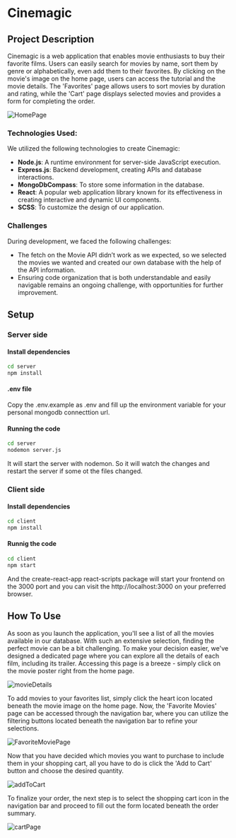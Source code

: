 # Cinemagic

## Project Description

Cinemagic is a web application that enables movie enthusiasts to buy their favorite films. Users can easily search for movies by name, sort them by genre or alphabetically, even add them to their favorites. By clicking on the movie's image on the home page, users can access the tutorial and the movie details. The 'Favorites' page allows users to sort movies by duration and rating, while the 'Cart' page displays selected movies and provides a form for completing the order.

![HomePage](https://github.com/MateiMadalina/Cinemagic/assets/116349352/bdfbad41-0d89-44b7-9a02-8ef8480a7b0a)


### Technologies Used:

We utilized the following technologies to create Cinemagic:

- **Node.js**: A runtime environment for server-side JavaScript execution.
- **Express.js**: Backend development, creating APIs and database interactions.
- **MongoDbCompass**: To store some information in the database.
- **React**: A popular web application library known for its effectiveness in creating interactive and dynamic UI components.
- **SCSS**: To customize the design of our application.

### Challenges

During development, we faced the following challenges:

- The fetch on the Movie API didn’t work as we expected, so we selected the movies we wanted and created our own database with the help of the API information.
- Ensuring code organization that is both understandable and easily navigable remains an ongoing challenge, with opportunities for further improvement.

## Setup

### Server side
#### Install dependencies
```bash
cd server
npm install
```

#### .env file
Copy the .env.example as .env and fill up the environment variable for your personal mongodb connecttion url.

#### Running the code

```bash
cd server
nodemon server.js
```

It will start the server with nodemon. So it will watch the changes and restart the server if some ot the files changed.



### Client side

#### Install dependencies

```bash
cd client
npm install
```

#### Runnig the code

```bash
cd client
npm start
```

And the create-react-app react-scripts package will start your frontend on the 3000 port and you can visit the http://localhost:3000 on your preferred browser.

## How To Use

As soon as you launch the application, you'll see a list of all the movies available in our database. With such an extensive selection, finding the perfect movie can be a bit challenging. To make your decision easier, we've designed a dedicated page where you can explore all the details of each film, including its trailer. Accessing this page is a breeze - simply click on the movie poster right from the home page.

![movieDetails](https://github.com/MateiMadalina/Cinemagic/assets/116349352/c3de0d87-fe9a-45a3-b92d-70fd6d09c4d4)

To add movies to your favorites list, simply click the heart icon located beneath the movie image on the home page. Now, the 'Favorite Movies' page can be accessed through the navigation bar, where you can utilize the filtering buttons located beneath the navigation bar to refine your selections.

![FavoriteMoviePage](https://github.com/MateiMadalina/Cinemagic/assets/116349352/082a1f65-9150-4dc2-9a0f-bac3467dc42d)

Now that you have decided which movies you want to purchase to include them in your shopping cart, all you have to do is click the 'Add to Cart' button and choose the desired quantity.

![addToCart](https://github.com/MateiMadalina/Cinemagic/assets/116349352/f1d99bfa-bffd-4a77-80c0-05c19bc64587)

To finalize your order, the next step is to select the shopping cart icon in the navigation bar and proceed to fill out the form located beneath the order summary.

![cartPage](https://github.com/MateiMadalina/Cinemagic/assets/116349352/1a893c5c-c544-4366-bfba-6c941be88e81)

